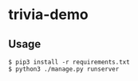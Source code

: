 # trivia-demo

## Usage

```console
$ pip3 install -r requirements.txt
$ python3 ./manage.py runserver
```